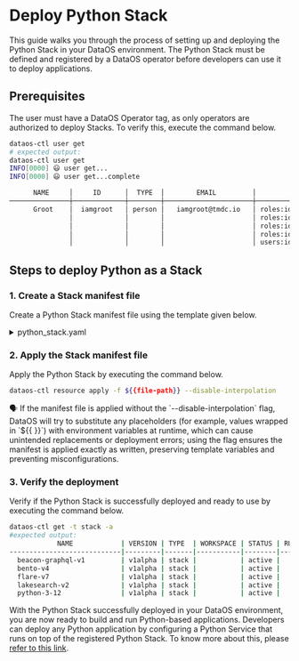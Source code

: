 # Deploy Python Stack

This guide walks you through the process of setting up and deploying the Python Stack in your DataOS environment. The Python Stack must be defined and registered by a DataOS operator before developers can use it to deploy applications. 

## Prerequisites

The user must have a DataOS Operator tag, as only operators are authorized to deploy Stacks. To verify this, execute the command below.

```bash
dataos-ctl user get
# expected output:
dataos-ctl user get                
INFO[0000] 😃 user get...                                
INFO[0000] 😃 user get...complete                        

      NAME     │     ID      │  TYPE  │        EMAIL         │              TAGS               
───────────────┼─────────────┼────────┼──────────────────────┼─────────────────────────────────
      Groot    │  iamgroot   │ person │   iamgroot@tmdc.io   │ roles:id:data-dev,              
               │             │        │                      │ roles:id:operator,              
               │             │        │                      │ roles:id:system-dev,            
               │             │        │                      │ roles:id:user,                  
               │             │        │                      │ users:id:iamgroot   
```

## Steps to deploy Python as a Stack

### **1. Create a Stack manifest file**

Create a Python Stack manifest file using the template given below.

<details>
    <summary>python_stack.yaml</summary>

```yaml
name: python-3-12
version: v1alpha
type: stack
tags:
    - dataos:type:resource
    - dataos:resource:stack
    - dataos:layer:user
description: dataos python stack v1alpha version 1
layer: user
stack:
    name: python3
    version: '1.0'
    reconciler: stackManager
    image:
    registry: docker.io
    repository: library
    image: python
    tag: 3.12-slim-bullseye
    stackSpecValueSchema:
    jsonSchema: >
        { "$schema": "http://json-schema.org/draft-07/schema#", "type": "object",
        "properties": { "repo": { "type": "object", "properties": { "url": {
        "type": "string" }, "syncFlags": { "type": "array", "items": { "type":
        "string" } }, "baseDir": { "type": "string" } }, "required": [ "url",
        "baseDir" ] } }, "required": [ "repo" ] }
    serviceConfig:
    containerResourceTemplate: |
        {{- $repo := .ApplicationSpec.StackSpec.repo }}
        initContainers:
        - command:
            - /git-sync
            args:
            - --repo={{ getNested $repo "url" }}
            - --one-time=true
            - --root=/etc/dataos/work
            {{- if hasKey $repo "syncFlags" }}
            {{- range $flag := getNested $repo "syncFlags" }}
            - {{ $flag }}
            {{- end }}
            {{- end }}
            image: docker.io/tmdcio/git-sync:latest
            imagePullPolicy: IfNotPresent
            name:  "{{.Name}}{{.Stamp}}-ic"
            {{ if .ApplicationSpec.Resources -}}
            resources:
        {{toYaml .ApplicationSpec.Resources | indent 4}}
            {{- end }}
            volumeMounts:
            - mountPath: /etc/dataos/work
            name: workdir
            envFrom:
            - secretRef:
                name: "{{.Name}}-{{.Type}}{{.Stamp}}-env"
            {{ if .EnvironmentVarsFromSecret }}
            {{- range $secName := .EnvironmentVarsFromSecret }}
            - secretRef:
                name: "{{$secName}}"
            {{- end }}
            {{- end }}
        container:
        name: {{.Name}}{{.Stamp}}-main
        image: "{{.Image}}"
        imagePullPolicy: IfNotPresent
        command:
        - sh
        - -c
        - |
            # cd into the work root
            cd /etc/dataos/work &&
            pwd &&
            # move into your repo’s baseDir
            cd {{ getNested $repo "baseDir" }} &&
            # install dependencies from requirements.txt
            pip install --no-cache-dir -r requirements.txt &&
            # finally, hand off to the real entrypoint
            exec "$@"
        - --
        args:
        - python3
        - main.py
        envFrom:
        - secretRef:
            name: "{{.Name}}-{{.Type}}{{.Stamp}}-env"
        {{ if .EnvironmentVarsFromSecret }}
        {{- range $secName := .EnvironmentVarsFromSecret }}
        - secretRef:
            name: "{{$secName}}"
        {{- end }}
        {{- end }}
        volumeMounts:
        {{ if .HasSecretRefs }}
        - name: dataos-secret-mount
            mountPath: "{{.DataOsSecretMountPath}}"
            readOnly: true
        {{- end }}
        - name: workdir
            mountPath: /etc/dataos/work
        {{ if .HasConfigConfs }}
        - name: dataos-config-mount
            mountPath: "{{.DataOsConfigMountPath}}"
            readOnly: true
        {{- end }}
        {{ if .ApplicationSpec.TempVolume -}}
        - name: {{.Name}}-{{.Type}}{{.Stamp}}-tdm
            mountPath: "{{.DataTempMountPath}}"
            subPath: {{.Name}}{{.Stamp}}
        {{- end }}
        {{ if .ApplicationSpec.PersistentVolume -}}
        - name: {{.Name}}-{{.Type}}{{.Stamp}}-pdm
            mountPath: "{{.DataPersistentMountPath}}/{{.ApplicationSpec.PersistentVolume.Directory}}"
            subPath: "{{.ApplicationSpec.PersistentVolume.Directory}}"
        {{- end }}
        {{ if .Volumes }}
        {{- range $volume := .Volumes }}
        - name: {{$volume.Name}}
            mountPath: "{{$volume.MountPath}}"
            readOnly: {{$volume.ReadOnly}}
            {{ if $volume.SubPath }}
            subPath: "{{$volume.SubPath}}"
            {{- end }}
        {{- end }}
        {{- end }}
        {{ if .ApplicationSpec.Resources -}}
        resources:
        {{toYaml .ApplicationSpec.Resources | indent 4}}
        {{- end }}
        env:
            - name: POD_NAME
            valueFrom:
                fieldRef:
                fieldPath: metadata.name
        {{ if .ApplicationSpec.EnvironmentVars }}
            {{- range $conf, $value := .ApplicationSpec.EnvironmentVars }}
            - name: {{$conf}}
            value: {{ $value | quote }}
            {{- end }}
        {{- end}}
    dataOsAddressJqFilters:
    - .depots
    secretProjection:
    type: envVars
```
</details>

### **2. Apply the Stack manifest file**

Apply the Python Stack by executing the command below.

```bash
dataos-ctl resource apply -f ${{file-path}} --disable-interpolation
```

<aside class="callout">
🗣 If the manifest file is applied without the `--disable-interpolation` flag, DataOS will try to substitute any placeholders (for example, values wrapped in `${{ }}`) with environment variables at runtime, which can cause unintended replacements or deployment errors; using the flag ensures the manifest is applied exactly as written, preserving template variables and preventing misconfigurations.
</aside>

### **3. Verify the deployment**

Verify if the Python Stack is successfully deployed and ready to use by executing the command below.

```bash
dataos-ctl get -t stack -a
#expected output:
            NAME            | VERSION | TYPE  | WORKSPACE | STATUS | RUNTIME |       OWNER        
----------------------------|---------|-------|-----------|--------|---------|--------------------
  beacon-graphql-v1         | v1alpha | stack |           | active |         | dataos-manager     
  bento-v4                  | v1alpha | stack |           | active |         | dataos-manager     
  flare-v7                  | v1alpha | stack |           | active |         | dataos-manager     
  lakesearch-v2             | v1alpha | stack |           | active |         | iamloki         
  python-3-12               | v1alpha | stack |           | active |         | iamgroot           
```

With the Python Stack successfully deployed in your DataOS environment, you are now ready to build and run Python-based applications. Developers can deploy any Python application by configuring a Python Service that runs on top of the registered Python Stack. To know more about this, please [refer to this link](/resources/stacks/python/#getting-started-with-python-stack).